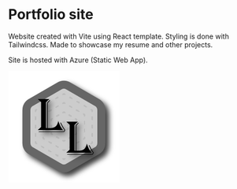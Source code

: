 # Portfolio site

Website created with Vite using React template. Styling is done with Tailwindcss. Made to showcase my resume and other projects.

Site is hosted with Azure (Static Web App).

![Logo](https://github.com/Luukalindgren/Blog/blob/master/client/src/assets/LL.png?raw=true)
